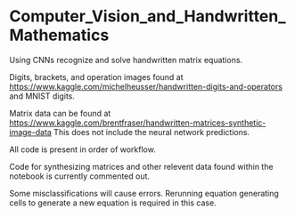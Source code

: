 # Computer_Vision_and_Handwritten_Mathematics
Using CNNs recognize and solve handwritten matrix equations.

Digits, brackets, and operation images found at https://www.kaggle.com/michelheusser/handwritten-digits-and-operators and MNIST digits.

Matrix data can be found at https://www.kaggle.com/brentfraser/handwritten-matrices-synthetic-image-data
This does not include the neural network predictions.

All code is present in order of workflow.

Code for synthesizing matrices and other relevent data found within the notebook is currently commented out.

Some misclassifications will cause errors. Rerunning equation generating cells to generate a new equation is required in this case.
